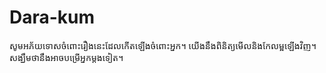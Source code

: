 # Dara-kum
សូមអភ័យទោសចំពោះរឿងនេះដែលកើតឡើងចំពោះអ្នក។ យើងនឹងពិនិត្យមើលនិងកែលម្អឡើងវិញ។ សង្ឃឹមថានឹងអាចបម្រើអ្នកម្តងទៀត។
